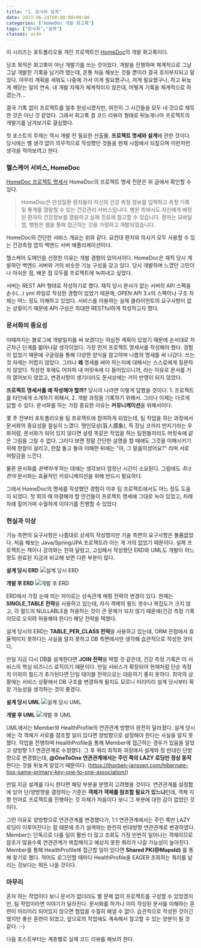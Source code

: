 ```yaml
---
title: "1․ 문서와 설계"
date: 2023-06-24T00:00:00+09:00
categories: ["HomeDoc 개발 회고록"]
tags: ["문서화","설계"]
classes: wide
---
```



이 시리즈는 포트폴리오용 개인 프로젝트인 [HomeDoc](https://github.com/BomLee427/homedoc)의 개발 회고록이다.

당초 목적은 회고록이 아닌 개발기를 쓰는 것이었다.
개발을 진행하며 체계적으로 그날그날 개발한 기록을 남기려 했는데, 온통 처음 해보는 것들 뿐이라 결국 흐지부지되고 말았다. 아무리 계획을 세워도 나중에 가서 이게 필요했구나, 저게 필요했구나, 하고 뒤늦게 깨닫는 일의 연속.
내 개발 자체가 체계적이지 않은데, 어떻게 기록을 체계적으로 하겠는가...

결국 기록 없이 프로젝트를 얼추 완성시켰지만, 여전히 그 시간들을 모두 내 것으로 체득한 것은 아닌 것 같았다.
그래서 회고록 겸 코드 리뷰의 형태로 뒤늦게나마 프로젝트의 개발기를 남겨보기로 결심했다.

첫 포스트의 주제는 역시 개발 전 필요한 산출물,  **프로젝트 명세와 설계**에 관한 것이다.
당시에는 별 생각 없이 의무적으로 작성했던 것들을 현재 시점에서 되짚으며 이런저런 생각을 적어보려고 한다.


### 헬스케어 서비스, HomeDoc

[HomeDoc 프로젝트 명세서](https://bomlee427.github.io/homedoc-project-spec)
HomeDoc의 프로젝트 명세 전문은 위 글에서 확인할 수 있다.


> HomeDoc은 만성질환 환자들이 자신의 건강 측정 정보를 입력하고 측정 기록 및 통계를 열람할 수 있는 건강관리 서비스입니다.
병원 측에서도 자신에게 배정된 환자의 건강정보를 열람하고 실제 진료에 참고할 수 있습니다.
환자는 모바일 앱, 병원은 웹을 통해 접근하는 것을 가정하고 개발되었습니다.


HomeDoc의 간단한 서비스 개요는 위와 같다. 요컨대 환자와 의사가 모두 사용할 수 있는 건강측정 앱의 백엔드 서버 애플리케이션이다.

헬스케어 도메인을 선정한 이유는 개발 경험이 있어서이다. HomeDoc은 재직 당시 개발하던 백엔드 서버와 거의 비슷한 기능 구성을 갖고 있다. 당시 개발하며 느꼈던 고민이나 아쉬운 점, 배운 점 모두를 프로젝트에 녹여내고 싶었다.

서버는 REST API 형태로 작성하기로 했다. 재직 당시 문서가 없는 서버의 API 스펙을 손수(...) yml 파일로 작성한 경험이 있었기 때문에, OPEN API 3.x의 스펙이나 구조 자체는 어느 정도 이해하고 있었다. 서비스를 이용하는 실제 클라이언트의 요구사항이 없는 상황이기 때문에 API 구성은 최대한 RESTful하게 작성하고자 했다.



### 문서화의 중요성

이때까지는 블로그에 개발일지를 써 보겠다는 야심찬 계획이 있었기 때문에 순서대로 차근차근 단계를 밟아나갈 생각이었다.
가장 먼저 프로젝트 명세서를 작성해야 했다. 경험이 없었기 때문에 구글링을 통해 다양한 양식을 참고하며 나름의 명세를 써 나갔다.
쓰는 것 자체는 어렵지 않았다. 그러나 **왜** 명세를 써야 하는지에 대해서는 스스로에게 질문하지 않았다. 작성한 후에도 어차피 내 머릿속에 다 들어있으니까, 라는 이유로 문서를 거의 열어보지 않았고, 변경사항이 생기더라도 문서상에는 거의 반영이 되지 않았다.

**프로젝트 명세서를 왜 작성해야 할까?**
당시의 나라면 이렇게 답했을 것이다. 1. 프로젝트를 타인에게 소개하기 위해서, 2. 개발 과정을 기록하기 위해서.
그러나 이제는 다르게 답할 수 있다. 문서화를 하는 가장 중요한 이유는 **커뮤니케이션**을 위해서이다.

몇 주 전부터 포트폴리오용 팀 프로젝트에 참여하게 되었는데, 팀 작업을 하는 과정에서 문서화의 중요성을 절실히 느꼈다. 맹인모상(盲人摸象), 즉 장님 코끼리 만지기라는 우화처럼, 문서화가 되어 있지 않다면 설령 똑같은 작업을 하는 팀원들끼리도 머릿속에 같은 그림을 그릴 수 없다. 그러다 보면 정말 간단한 설명을 할 때에도 그것을 이해시키기 위해 한참이 걸리고, 한참 돌고 돌아 이해한 뒤에는 "아, 그 말씀이셨어요?" 라며 서로 허탈감을 느낀다.

물론 문서화를 _완벽하게_ 하는 데에는 생각보다 엄청난 시간이 소요된다. 그럼에도 _최소한의_ 문서화는 효율적인 커뮤니케이션을 위해 반드시 필요하다.

그래서 HomeDoc의 명세를 작성했던 경험이 이후 팀 프로젝트에서도 어느 정도 도움이 되었다. 첫 회의 때 의결해야 할 안건들이 프로젝트 명세에 그대로 녹아 있었고, 차례차례 짚어가며 수월하게 이야기를 진행할 수 있었다.

### 현실과 이상
기능 측면의 요구사항은 나름대로 상세히 작성했지만 기술 측면의 요구사항은 볼품없었다. 처음 해보는 Java/Spring/JPA 프로젝트라 아는 게 거의 없었기 때문이다. 실제 프로젝트는 책이나 강의와는 전혀 달랐고, 고심해서 작성했던 ERD와 UML도 개발이 어느 정도 완료된 지금과 비교해 보면 다른 부분이 많다.

**설계 당시 ERD**
![설계 당시 ERD](https://velog.velcdn.com/images/bomlee427/post/88b3bcb5-89ec-404c-bfcd-605865bc5702/image.png)


**개발 후 ERD**
![개발 후 ERD](https://velog.velcdn.com/images/bomlee427/post/02492cb1-6cd6-4209-942d-34e34e434a1a/image.png)

ERD에서 가장 눈에 띄는 차이로는 상속관계 매핑 전략의 변경이 있다. 현재는 **SINGLE_TABLE 전략**을 사용하고 있는데, 자식 객체의 필드 갯수나 복잡도가 크지 않고, 각 필드의 NULLABLE을 허용하는 것이 큰 문제가 되지 않기 때문에(건강 측정 기록이므로 오히려 허용해야 한다!) 해당 전략을 택했다.

설계 당시의 ERD는 **TABLE_PER_CLASS 전략**을 사용하고 있는데, ORM 관점에서 효율적이지 못하다는 사실을 알지 못하고 DB 측면에서만 생각해 습관적으로 작성한 것이다.

만일 지금 다시 DB를 설계한다면 **JOIN 전략**을 택할 것 같은데, 건강 측정 기록은 이 서비스의 핵심 비즈니스 로직이기 때문이다. 만일 서비스가 확장되어 현재처럼 단순 측정치 이외의 필드가 추가된다면 단일 테이블 전략으로는 대응하기 좋지 못하다. 최악의 상황에는 서비스 상황에서 DB 구조를 변경하게 될지도 모르니 미리미리 설계 당시부터 확장 가능성을 생각하는 것이 좋겠다.


**설계 당시 UML**
![설계 당시 UML](https://velog.velcdn.com/images/bomlee427/post/aae116bd-042e-4e76-9f15-ab5ad5fcd071/image.png)

**개발 후 UML**
![개발 후 UML](https://velog.velcdn.com/images/bomlee427/post/a7a0370b-351b-4f08-b789-62121299cc8b/image.png)

UML에서는 Member와 HealthProfile의 연관관계 방향이 완전히 달라졌다. 설계 당시에는 각 객체가 서로를 참조할 일이 있다면 양방향으로 설정해야 한다는 사실을 알지 못했다. 작업을 진행하며 HealthProfile을 통해 Member에 접근하는 경우가 있음을 알았고 양방향 1:1 연관관계로 수정했다. 그 후 쿼리 최적화 과정에서 설계와 정 반대인 단방향으로 변경했는데, **@OneToOne 연관관계에서는 주인 쪽의 LAZY 로딩만 정상 동작**한다는 것을 뒤늦게 알았기 때문이다. (https://thorben-janssen.com/hibernate-tips-same-primary-key-one-to-one-association/)

만일 지금 설계를 다시 한다면 해당 부분을 분명히 고려했을 것이다. 연관관계를 설정함에 있어 단/양방향을 결정하는 기준은 **객체가 객체를 참조할 필요가 있느냐**인데, 객체 지향 언어로 프로젝트를 진행하는 것 자체가 처음이다 보니 그 부분에 대한 감이 없었던 것이다.

그런 이유로 양방향으로 연관관계를 변경했다가, 1:1 연관관계에서는 주인 쪽만 LAZY 로딩이 이루어진다는 점 때문에 초기 설계와는 완전히 반대방향 연관관계로 변경하였다. Member는 단독으로 다룰 일이 훨씬 더 많고 조회도 가장 빈번히 일어나는 객체이므로 참조가 많을수록 연관관계가 복잡해지고 예상치 못한 쿼리가 나갈 가능성이 높아진다. Member를 통해 HealthProfile에 접근할 일이 있다면 **Shared PK(@MapsId)** 를 통해 찾기로 했다. 적어도 로그인할 때마다 HealthProfile을 EAGER 조회하는 쿼리를 날리는 것보다는 뭐든 나을 것이다.

### 마무리
혼자 하는 작업이다 보니 문서가 없더라도 별 문제 없이 프로젝트를 구성할 수 있었겠지만, 팀 작업이라면 이야기가 달라진다. 문서화를 하거나 이미 작성된 문서를 이해하는 훈련이 미리미리 되어있지 않으면 협업을 수월히 해낼 수 없다. 습관적으로 작성한 것이긴 했지만 좋은 훈련이 되었고, 앞으로의 작업에도 계속해서 참고할 수 있는 양분이 될 것 같다. :-)

다음 포스트부터는 계층별로 실제 코드 리뷰를 해보려 한다.
